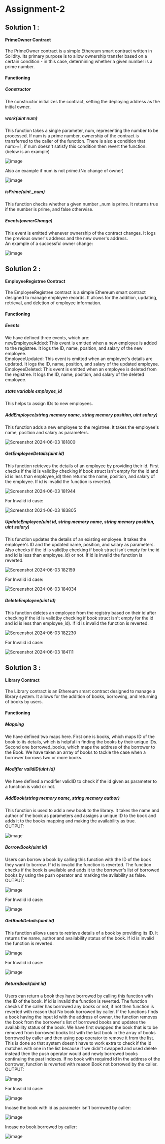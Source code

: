 # Assignment-2

## Solution 1 :
#### PrimeOwner Contract
The PrimeOwner contract is a simple Ethereum smart contract written in Solidity. Its primary purpose is to allow ownership transfer based on a certain condition - in this case, determining whether a given number is a prime number.
#### Functioning
##### Constructor
The constructor initializes the contract, setting the deploying address as the initial owner.

##### work(uint num)
This function takes a single parameter, num, representing the number to be processed. If num is a prime number, ownership of the contract is transferred to the caller of the function. There is also a condition that num>=1, if num doesn't satisfy this condition then revert the function.(below is an example)

![image](https://github.com/DeFi-Unchained-IITK/assignment-2-Pranav0771/assets/169836989/c6a71584-5eee-4a95-aa0c-0d1b2d430a6d)

Also an example if num is not prime.(No change of owner)

![image](https://github.com/DeFi-Unchained-IITK/assignment-2-Pranav0771/assets/169836989/66610a02-19d8-4a8c-88ca-74208991651e)

##### isPrime(uint _num)
This function checks whether a given number _num is prime. It returns true if the number is prime, and false otherwise.

##### Events(ownerChange)
This event is emitted whenever ownership of the contract changes. It logs the previous owner's address and the new owner's address.<br />
An example of a successful owner change:

![image](https://github.com/DeFi-Unchained-IITK/assignment-2-Pranav0771/assets/169836989/7e7ef390-27fe-45a1-baf5-a5b8c82736f2)


## Solution 2 :

#### EmployeeRegistree Contract
The EmployeeRegistree contract is a simple Ethereum smart contract designed to manage employee records. It allows for the addition, updating, retrieval, and deletion of employee information.

#### Functioning
##### Events
We have defined three events, which are:<br />
newEmployeeAdded: This event is emitted when a new employee is added to the registree. It logs the ID, name, position, and salary of the new employee.<br />
EmployeeUpdated: This event is emitted when an employee's details are updated. It logs the ID, name, position, and salary of the updated employee.<br />
EmployeeDeleted: This event is emitted when an employee is deleted from the registree. It logs the ID, name, position, and salary of the deleted employee.

##### state variable employee_id
This helps to assign IDs to new employees.

##### AddEmployee(string memory name, string memory position, uint salary)
This function adds a new employee to the registree. It takes the employee's name, position and salary as parameters.

![Screenshot 2024-06-03 181800](https://github.com/DeFi-Unchained-IITK/assignment-2-Pranav0771/assets/169836989/6ff0cccb-c88a-41de-8ad3-359e1c79a6e5)

##### GetEmployeeDetails(uint id)
This function retrieves the details of an employee by providing their id. First checks if the id is valid(by checking if book struct isn't empty for the id and id is less than employee_id) then returns the name, position, and salary of the employee. If id is invalid the function is reverted.

![Screenshot 2024-06-03 181944](https://github.com/DeFi-Unchained-IITK/assignment-2-Pranav0771/assets/169836989/52748e74-3296-4544-96a2-250f310d9382)

For Invalid id case:

![Screenshot 2024-06-03 183805](https://github.com/DeFi-Unchained-IITK/assignment-2-Pranav0771/assets/169836989/c19ad498-4ccd-4bb9-8657-67b500884e6c)


##### UpdateEmployee(uint id, string memory name, string memory position, uint salary)
This function updates the details of an existing employee. It takes the employee's ID and the updated name, position, and salary as parameters. Also checks if the id is valid(by checking if book struct isn't empty for the id and id is less than employee_id) or not. If id is invalid the function is reverted.

![Screenshot 2024-06-03 182159](https://github.com/DeFi-Unchained-IITK/assignment-2-Pranav0771/assets/169836989/fe206767-82a1-4296-bc03-215b156cd94f)

For Invalid id case:

![Screenshot 2024-06-03 184034](https://github.com/DeFi-Unchained-IITK/assignment-2-Pranav0771/assets/169836989/09175daf-48d8-478d-93fa-d26e995ff36b)


##### DeleteEmployee(uint id)
This function deletes an employee from the registry based on their id after checking if the id is valid(by checking if book struct isn't empty for the id and id is less than employee_id). If id is invalid the function is reverted.

![Screenshot 2024-06-03 182230](https://github.com/DeFi-Unchained-IITK/assignment-2-Pranav0771/assets/169836989/d1dd73e9-feee-4cff-8805-4ab080919dc0)

For Invalid id case:

![Screenshot 2024-06-03 184111](https://github.com/DeFi-Unchained-IITK/assignment-2-Pranav0771/assets/169836989/4669664a-86ad-4abe-a75c-8b5306f2ffb5)


## Solution 3 :

#### Library Contract
The Library contract is an Ethereum smart contract designed to manage a library system. It allows for the addition of books, borrowing, and returning of books by users.
#### Functioning
##### Mapping
We have defined two maps here. First one is books, which maps ID of the book to its details, which is helpful in finding the books by their unique IDs. Second one borrowed_books, which maps the address of the borrower to the Book. We have taken an array of books to tackle the case when a borrower borrows two or more books.

##### Modifier validID(uint id)
We have defined a modifier validID to check if the id given as parameter to a function is valid or not.

##### AddBook(string memory name, string memory author)
This function is used to add a new book to the library. It takes the name and author of the book as parameters and assigns a unique ID to the book and adds it to the books mapping and making the availability as true.<br />
OUTPUT:

![image](https://github.com/DeFi-Unchained-IITK/assignment-2-Pranav0771/assets/169836989/ad1e1a65-f819-474a-9add-e7a1c4cb5950)

##### BorrowBook(uint id)
Users can borrow a book by calling this function with the ID of the book they want to borrow. If id is invalid the function is reverted. The function checks if the book is available and adds it to the borrower's list of borrowed books by using the push operator and marking the avilability as false. <br />
OUTPUT:

![image](https://github.com/DeFi-Unchained-IITK/assignment-2-Pranav0771/assets/169836989/1c1eb281-e876-44c1-ae31-675e7921e4f4)

For Invalid id case:

![image](https://github.com/DeFi-Unchained-IITK/assignment-2-Pranav0771/assets/169836989/d4e62000-b00b-46f8-9c3d-58602335ff3f)

##### GetBookDetails(uint id)
This function allows users to retrieve details of a book by providing its ID. It returns the name, author and availability status of the book. If id is invalid the function is reverted.

![image](https://github.com/DeFi-Unchained-IITK/assignment-2-Pranav0771/assets/169836989/f265de01-f7e8-4eca-a797-5c3c952a8ae7)

For Invalid id case:

![image](https://github.com/DeFi-Unchained-IITK/assignment-2-Pranav0771/assets/169836989/2726c253-979d-47dd-9169-5d7a89ef4d22)

##### ReturnBook(uint id)
Users can return a book they have borrowed by calling this function with the ID of the book. If id is invalid the function is reverted. The function checks if the caller has borrowed any books or not, if not then function is reverted with reason that No book borrowed by caller. If the functions finds a book having the input id with the address of owner, the function removes the book from the borrower's list of borrowed books and updates the availability status of the book. We have first swapped the book that is to be removed from borrowed books list with the last book in the array of books borrowed by caller and then using pop operator to remove it from the list. This is done so that system doesn't have to work extra to check if the id matches with one in the list because if we didn't swapped and used delete instead then the push operator would add newly borrowed books continuing the past indexes. If no book with required id in the address of the borrower, function is reverted with reason Book not borrowed by the caller.<br />
OUTPUT:

![image](https://github.com/DeFi-Unchained-IITK/assignment-2-Pranav0771/assets/169836989/9a00b305-2c22-44f4-9c86-ba417f8f48a8)

For Invalid Id case:

![image](https://github.com/DeFi-Unchained-IITK/assignment-2-Pranav0771/assets/169836989/c5ad0fb8-cc30-4647-9478-8ca6905b788c)

Incase the book with id as parameter isn't borrowed by caller:

![image](https://github.com/DeFi-Unchained-IITK/assignment-2-Pranav0771/assets/169836989/1ae1bbd2-a18d-43ea-9bc1-cb41b9b14922)

Incase no book borrowed by caller:

![image](https://github.com/DeFi-Unchained-IITK/assignment-2-Pranav0771/assets/169836989/d53f209f-27f2-48e3-b353-8d018b752d80)















